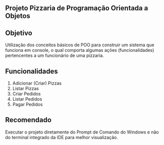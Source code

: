 Projeto Pizzaria de Programação Orientada a Objetos
---------------------------------------------------

## Objetivo
Utilização dos conceitos básicos de POO para construir um sistema que funciona em console, o qual comporta algumas ações (funcionalidades) pertencentes a um funcionário de uma pizzaria.

## Funcionalidades
1. Adicionar (Criar) Pizzas
2. Listar Pizzas
3. Criar Pedidos
4. Listar Pedidos
5. Pagar Pedidos

## Recomendado
Executar o projeto diretamente do Prompt de Comando do Windows e não do terminal integrado da IDE para melhor visualização.